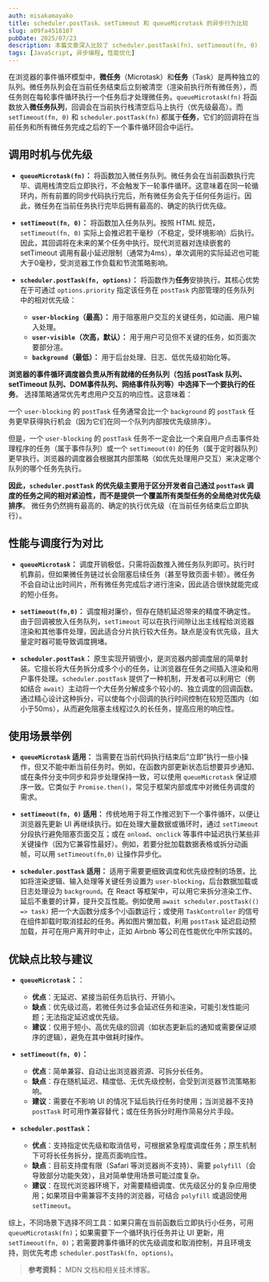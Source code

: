 ```yaml
---
auth: misakamayako
title: scheduler.postTask、setTimeout 和 queueMicrotask 的异步行为比较
slug: a09fa4518107
pubDate: 2025/07/23
description: 本篇文章深入比较了 scheduler.postTask(fn)、setTimeout(fn, 0) 和 queueMicrotask(fn) 三种在浏览器中创建异步任务的方法，详解它们在事件循环中的优先级、性能、调度行为与使用场景，帮助开发者在不同情境下选择最合适的异步调度工具。
tags: [JavaScript, 异步编程, 性能优化]
---
```

在浏览器的事件循环模型中，**微任务**（Microtask）和**任务**（Task）是两种独立的队列。微任务队列会在当前任务结束后立刻被清空（渲染前执行所有微任务），而任务则在每轮事件循环执行一个任务后才处理微任务。`queueMicrotask(fn)` 将函数放入**微任务队列**，回调会在当前执行栈清空后马上执行（优先级最高）。而 `setTimeout(fn, 0)` 和 `scheduler.postTask(fn)` 都属于**任务**，它们的回调将在当前任务和所有微任务完成之后的下一个事件循环回合中运行。

## 调用时机与优先级

* **`queueMicrotask(fn)`：** 将函数加入微任务队列。微任务会在当前函数执行完毕、调用栈清空后立即执行，不会触发下一轮事件循环。这意味着在同一轮循环内，所有前置的同步代码执行完后，所有微任务会先于任何任务运行。因此，微任务在当前任务执行完毕后拥有最高的、确定的执行优先级。

* **`setTimeout(fn, 0)`：** 将函数加入任务队列。按照 HTML 规范，`setTimeout(fn, 0)` 实际上会推迟若干毫秒（不稳定，受环境影响）后执行。因此，其回调将在未来的某个任务中执行。现代浏览器对连续嵌套的 setTimeout 调用有最小延迟限制（通常为4ms），单次调用的实际延迟也可能大于0毫秒，受浏览器工作负载和节流策略影响。

* **`scheduler.postTask(fn, options)`：** 将函数作为**任务**安排执行。其核心优势在于可通过 `options.priority` 指定该任务在 `postTask` 内部管理的任务队列中的相对优先级：

    * **`user-blocking`（最高）：** 用于阻塞用户交互的关键任务，如动画、用户输入处理。
    * **`user-visible`（次高，默认）：** 用于用户可见但不关键的任务，如页面次要部分渲。
    * **`background`（最低）：** 用于后台处理、日志、低优先级初始化等。

**浏览器的事件循环调度器负责从所有就绪的任务队列（包括 postTask 队列、setTimeout 队列、DOM事件队列、网络事件队列等）中选择下一个要执行的任务**。 选择策略通常优先考虑用户交互的响应性。这意味着：

一个 `user-blocking` 的 `postTask` 任务通常会比一个 `background` 的 `postTask` 任务更早获得执行机会（因为它们在同一个队列内部按优先级排序）。

但是，一个 `user-blocking` 的 `postTask` 任务不一定会比一个来自用户点击事件处理程序的任务（属于事件队列）或一个 `setTimeout(0)` 的任务（属于定时器队列）更早执行。浏览器的调度器会根据其内部策略（如优先处理用户交互）来决定哪个队列的哪个任务先执行。

**因此，`scheduler.postTask` 的优先级主要用于区分开发者自己通过 `postTask` 调度的任务之间的相对紧迫性，而不是提供一个覆盖所有类型任务的全局绝对优先级排序**。 微任务仍然拥有最高的、确定的执行优先级（在当前任务结束后立即执行）。

## 性能与调度行为对比

* **`queueMicrotask`：** 调度开销极低，只需将函数推入微任务队列即可。执行时机靠前，但如果微任务链过长会阻塞后续任务（甚至导致页面卡顿）。微任务不会自动让出时间片，所有微任务完成后才进行渲染，因此适合很快就能完成的短小任务。

* **`setTimeout(fn,0)`：** 调度相对廉价，但存在随机延迟带来的精度不确定性。由于回调被放入任务队列，`setTimeout` 可以在执行间隙让出主线程给浏览器渲染和其他事件处理，因此适合分片执行较大任务。缺点是没有优先级，且大量定时器可能导致调度拥堵。

* **`scheduler.postTask`：** 原生实现开销很小，是浏览器内部调度层的简单封装。它擅长将大任务拆分成多个小的任务，让浏览器在任务之间插入渲染和用户事件处理。`scheduler.postTask` 提供了一种机制，开发者可以利用它（例如结合 `await`）主动将一个大任务分解成多个较小的、独立调度的回调函数。通过精心设计这种拆分，可以使每个小回调的执行时间控制在较短范围内（如小于50ms），从而避免阻塞主线程过久的长任务，提高应用的响应性。

## 使用场景举例

* **`queueMicrotask` 适用：** 当需要在当前代码执行结束后“立即”执行一些小操作，但又不能中断当前任务时。例如，在函数内部更新状态后想要异步通知、或在条件分支中同步和异步处理保持一致，可以使用 `queueMicrotask` 保证顺序一致。它类似于 `Promise.then()`，常见于框架内部或库中对微任务调度的需求。

* **`setTimeout(fn, 0)` 适用：** 传统地用于将工作推迟到下一个事件循环，以便让浏览器先更新 UI 再继续执行。如在处理大量数据或循环时，通过 `setTimeout` 分段执行避免阻塞页面交互；或在 `onload`、`onclick` 等事件中延迟执行某些非关键操作（因为它兼容性最好）。例如，若要分批加载数据表格或拆分动画帧，可以用 `setTimeout(fn,0)` 让操作异步化。

* **`scheduler.postTask` 适用：** 适用于需要更细致调度和优先级控制的场景。比如将渲染逻辑、输入处理等关键任务设置为 `user-blocking`，后台数据加载或日志处理设为 `background`。在 React 等框架中，可以用它来拆分渲染工作、延后不重要的计算，提升交互性能。例如使用 `await scheduler.postTask(() => task)` 把一个大函数分成多个小函数运行；或使用 `TaskController` 的信号在组件卸载时取消挂起的任务。再如图片懒加载，利用 `postTask` 延迟启动预加载，并可在用户离开时中止，正如 Airbnb 等公司在性能优化中所实践的。

## 优缺点比较与建议

* **`queueMicrotask`：**：
  - **优点**：无延迟、紧接当前任务后执行、开销小。
  - **缺点**：优先级过高，若微任务过多会延迟任务和渲染，可能引发性能问题；无法指定延迟或优先级。
  - **建议**：仅用于短小、高优先级的回调（如状态更新后的通知或需要保证顺序的逻辑），避免在其中做耗时操作。

* **`setTimeout(fn, 0)`：** 
  - **优点**：简单兼容、自动让出浏览器资源、可拆分长任务。
  - **缺点**：存在随机延迟、精度低、无优先级控制，会受到浏览器节流策略影响。
  - **建议**：需要在不影响 UI 的情况下延后执行任务时使用；当浏览器不支持 `postTask` 时可用作兼容替代；或在任务拆分时用作简易分片手段。

* **`scheduler.postTask`：**
  - **优点**：支持指定优先级和取消信号，可根据紧急程度调度任务；原生机制下可将长任务拆分，提高页面响应性。
  - **缺点**：目前支持度有限（Safari 等浏览器尚不支持）、需要 `polyfill`（会导致部分功能失效），且对简单使用场景可能过度复杂。
  - **建议**：在现代浏览器环境下，对需要精细调度、优先级区分的复杂应用使用；如果项目中需兼容不支持的浏览器，可结合 `polyfill` 或退回使用 `setTimeout`。

综上，不同场景下选择不同工具：如果只需在当前函数后立即执行小任务，可用 `queueMicrotask(fn)`；如果需要下一个循环执行任务并让 UI 更新，用 `setTimeout(fn, 0)`；若需要跨事件循环的优先级调度和取消控制，并且环境支持，则优先考虑 `scheduler.postTask(fn, options)`。

> **参考资料：** MDN 文档和相关技术博客。